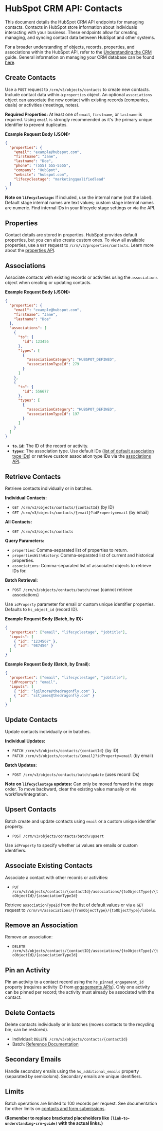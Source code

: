 # HubSpot CRM API: Contacts

This document details the HubSpot CRM API endpoints for managing contacts.  Contacts in HubSpot store information about individuals interacting with your business.  These endpoints allow for creating, managing, and syncing contact data between HubSpot and other systems.

For a broader understanding of objects, records, properties, and associations within the HubSpot API, refer to the [Understanding the CRM](link-to-understanding-crm-guide) guide.  General information on managing your CRM database can be found [here](link-to-crm-database-management).


## Create Contacts

Use a `POST` request to `/crm/v3/objects/contacts` to create new contacts.  Include contact data within a `properties` object.  An optional `associations` object can associate the new contact with existing records (companies, deals) or activities (meetings, notes).

**Required Properties:** At least one of `email`, `firstname`, or `lastname` is required.  Using `email` is strongly recommended as it's the primary unique identifier to prevent duplicates.

**Example Request Body (JSON):**

```json
{
  "properties": {
    "email": "example@hubspot.com",
    "firstname": "Jane",
    "lastname": "Doe",
    "phone": "(555) 555-5555",
    "company": "HubSpot",
    "website": "hubspot.com",
    "lifecyclestage": "marketingqualifiedlead"
  }
}
```

**Note on `lifecyclestage`:**  If included, use the internal name (not the label). Default stage internal names are text values; custom stage internal names are numeric.  Find internal IDs in your lifecycle stage settings or via the API.


## Properties

Contact details are stored in properties.  HubSpot provides default properties, but you can also create custom ones. To view all available properties, use a `GET` request to `/crm/v3/properties/contacts`. Learn more about the [properties API](link-to-properties-api).


## Associations

Associate contacts with existing records or activities using the `associations` object when creating or updating contacts.

**Example Request Body (JSON):**

```json
{
  "properties": {
    "email": "example@hubspot.com",
    "firstname": "Jane",
    "lastname": "Doe"
  },
  "associations": [
    {
      "to": {
        "id": 123456
      },
      "types": [
        {
          "associationCategory": "HUBSPOT_DEFINED",
          "associationTypeId": 279
        }
      ]
    },
    {
      "to": {
        "id": 556677
      },
      "types": [
        {
          "associationCategory": "HUBSPOT_DEFINED",
          "associationTypeId": 197
        }
      ]
    }
  ]
}
```

* **`to.id`:** The ID of the record or activity.
* **`types`:**  The association type. Use default IDs ([list of default association type IDs](link-to-default-association-types)) or retrieve custom association type IDs via the [associations API](link-to-associations-api).


## Retrieve Contacts

Retrieve contacts individually or in batches.

**Individual Contacts:**

* `GET /crm/v3/objects/contacts/{contactId}` (by ID)
* `GET /crm/v3/objects/contacts/{email}?idProperty=email` (by email)

**All Contacts:**

* `GET /crm/v3/objects/contacts`

**Query Parameters:**

* `properties`: Comma-separated list of properties to return.
* `propertiesWithHistory`: Comma-separated list of current and historical properties.
* `associations`: Comma-separated list of associated objects to retrieve IDs for.

**Batch Retrieval:**

* `POST /crm/v3/objects/contacts/batch/read`  (cannot retrieve associations)

Use `idProperty` parameter for email or custom unique identifier properties.  Defaults to `hs_object_id` (record ID).

**Example Request Body (Batch, by ID):**

```json
{
  "properties": ["email", "lifecyclestage", "jobtitle"],
  "inputs": [
    { "id": "1234567" },
    { "id": "987456" }
  ]
}
```

**Example Request Body (Batch, by Email):**

```json
{
  "properties": ["email", "lifecyclestage", "jobtitle"],
  "idProperty": "email",
  "inputs": [
    { "id": "lgilmore@thedragonfly.com" },
    { "id": "sstjames@thedragonfly.com" }
  ]
}
```


## Update Contacts

Update contacts individually or in batches.

**Individual Updates:**

* `PATCH /crm/v3/objects/contacts/{contactId}` (by ID)
* `PATCH /crm/v3/objects/contacts/{email}?idProperty=email` (by email)

**Batch Updates:**

* `POST /crm/v3/objects/contacts/batch/update` (uses record IDs)

**Note on `lifecyclestage` updates:** Can only be moved forward in the stage order.  To move backward, clear the existing value manually or via workflow/integration.


## Upsert Contacts

Batch create and update contacts using  `email` or a custom unique identifier property.

* `POST /crm/v3/objects/contacts/batch/upsert`

Use `idProperty` to specify whether `id` values are emails or custom identifiers.


## Associate Existing Contacts

Associate a contact with other records or activities:

* `PUT /crm/v3/objects/contacts/{contactId}/associations/{toObjectType}/{toObjectId}/{associationTypeId}`

Retrieve `associationTypeId` from the [list of default values](link-to-default-association-types) or via a `GET` request to `/crm/v4/associations/{fromObjectType}/{toObjectType}/labels`.


## Remove an Association

Remove an association:

* `DELETE /crm/v3/objects/contacts/{contactID}/associations/{toObjectType}/{toObjectId}/{associationTypeId}`


## Pin an Activity

Pin an activity to a contact record using the `hs_pinned_engagement_id` property (requires activity ID from [engagements APIs](link-to-engagements-api)).  Only one activity can be pinned per record; the activity must already be associated with the contact.


## Delete Contacts

Delete contacts individually or in batches (moves contacts to the recycling bin; can be restored).

* Individual: `DELETE /crm/v3/objects/contacts/{contactId}`
* Batch:  [Reference Documentation](link-to-batch-delete-docs)


## Secondary Emails

Handle secondary emails using the `hs_additional_emails` property (separated by semicolons).  Secondary emails are unique identifiers.


## Limits

Batch operations are limited to 100 records per request.  See documentation for other limits on [contacts and form submissions](link-to-limits-docs).


**(Remember to replace bracketed placeholders like `[link-to-understanding-crm-guide]` with the actual links.)**
